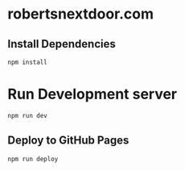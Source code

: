 # robertsnextdoor.com
## Install Dependencies
``` npm install ```
# Run Development server
``` npm run dev ```
## Deploy to GitHub Pages
``` npm run deploy ```
